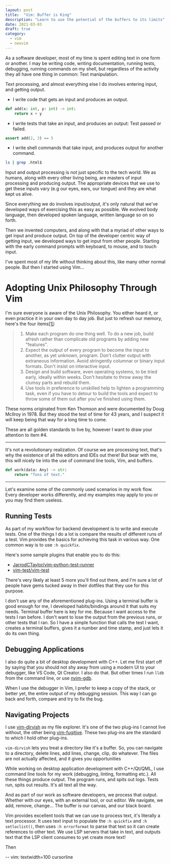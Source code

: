 ```yaml
---
layout: post
title:  "Vim: Buffer is King"
description: "Learn to use the potential of the buffers to its limits"
date: 2021-03-03
draft: true
category:
  - vim
  - neovim
---
```


As a software developer, most of my time is spent editing text in one form or another. I may be
writing code, writing documentation, running tests, debugging, running commands on my shell, but
regardless of the activity they all have one thing in common: Text manipulation.

Text processing, and almost everything else I do involves entering input, and getting output.

- I write code that gets an input and produces an output.

```python
def add(x: int, y: int) -> int:
    return x + y
```

- I write tests that take an input, and produces an output: Test passed or failed.

```python
assert add(2, 3) == 5
```

- I write shell commands that take input, and produces output for another command.

```sh
ls | grep .html$
```

Input and output processing is not just specific to the tech world. We as humans, along with every
other living being, are masters of input processing and producing output. The appropriate devices
that we use to get these inputs vary (e.g our eyes, ears, our tongue) and they are what kept us
alive.

Since everything we do involves input/output, it's only natural that we've developed ways of
exercising this as easy as possible. We evolved body language, then developed spoken language,
written language so on so forth.

Then we invented computers, and along with that a myriad of other ways to get input and produce
output. On top of the developer centric way of getting input, we developed ways to get input from
other people. Starting with the early command prompts with keyboard, to mouse, and to touch input.

I've spent most of my life without thinking about this, like many other normal people. But then I
started using Vim...

# Adopting Unix Philosophy Through Vim

I'm sure everyone is aware of the Unix Philosophy. You either heard it, or even practice it in your
own day to day job. But just to refresh our memory, here's the four items[[1]](https://en.wikipedia.org/wiki/Unix_philosophy):

> 1. Make each program do one thing well. To do a new job, build afresh rather than complicate old
> programs by adding new "features".
> 2. Expect the output of every program to become the input to another, as yet unknown, program.
> Don't clutter output with extraneous information. Avoid stringently columnar or binary input
> formats. Don't insist on interactive input.
> 3. Design and build software, even operating systems, to be tried early, ideally within weeks.
> Don't hesitate to throw away the clumsy parts and rebuild them.
> 4. Use tools in preference to unskilled help to lighten a programming task, even if you have to
> detour to build the tools and expect to throw some of them out after you've finished using them.

These norms originated from Ken Thomson and were documented by Doug McIlroy in 1978. But they stood
the test of time for 43 years, and I suspect it will keep being that way for a long time to come.

These are all golden standards to live by, however I want to draw your attention to item #4.


-----

It's not a revolutionary realization. Of course we are processing text, that's why the existence of
all the editors and IDEs out there! But bear with me, this will nicely tie into the use of command
line tools, Vim, and buffers.

```python
def work(data: Any) -> str:
    return "Tons of text."
```

-----

Let's examine some of the commonly used scenarios in my work flow. Every developer works
differently, and my examples may apply to you or you may find them useless.

## Running Tests

As part of my workflow for backend development is to write and execute tests. One of the things I
do a lot is compare the results of different runs of a test. Vim provides the basics for achieving
this task in various way. One common way is to use `:h quickfix`.

Here's some sample plugins that enable you to do this:

- [JarrodCTaylor/vim-python-test-runner](https://github.com/JarrodCTaylor/vim-python-test-runner)
- [vim-test/vim-test](https://github.com/vim-test/vim-test)

There's very likely at least 5 more you'll find out there, and I'm sure a lot of people have gems
tucked away in their dotfiles that they use for this purpose.

I don't use any of the aforementioned plug-ins. Using a terminal buffer is good enough for me, I
developed habits/bindings around it that suits my needs. Terminal buffer here is key for me.
Because I want access to the tests I ran before. I don't want to lose the output from the previous
runs, or other tests that I ran. So I have a simple function that calls the test I want, creates a
terminal buffers, gives it a number and time stamp, and just lets it do its own thing.

## Debugging Applications

I also do quite a bit of desktop development with C++. Let me first start off by saying that you
should not shy away from using a modern UI to your debugger, like VS Code, Qt Creator. I also do
that.  But other times I run `lldb` from the command line, or use
[nvim-gdb](https://github.com/sakhnik/nvim-gdb).

When I use the debugger in Vim, I prefer to keep a copy of the stack, or better yet, the entire
output of my debugging session. This way I can go back and forth, compare and try to fix the bug.


## Navigating Projects

I use [vim-dirvish](https://github.com/justinmk/vim-dirvish) as my file explorer. It's one of the
two plug-ins I cannot live without, the other being
[vim-fugitive](https://github.com/tpope/vim-fugitive/). These two plug-ins are the standard to
which I hold other plug-ins.

`vim-dirvish` lets you treat a directory like it's a buffer. So, you can navigate to a directory,
delete lines, add lines, change, clip, do whatever. The files are not actually affected, and it
gives you opportunities 

While working on desktop application development with C++/Qt/QML, I use command line tools for my
work (debugging, linting, formatting etc.). All these things produce output. The program runs, and
spits out logs. Tests run, spits out results. It's all text all the way.

And as part of our work as software developers, we process that output. Whether with our eyes, with
an external tool, or out editor. We navigate, we add, remove, change... The buffer is our canvas,
and our black board.

Vim provides excellent tools that we can use to process text, it's literally a text processor. It
uses text input to populate the `:h quickfix` and `:h setloclist()`, then uses `:h errorformat` to
parse that text so it can create references to other text. We use LSP servers that take in text,
and outputs text that the LSP client consumes to yet create more text!

Then 

-- vim: textwidth=100 cursorline

